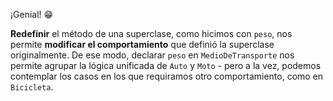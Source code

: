 ¡Genial! :grin: 

**Redefinir** el método de una superclase, como hicimos con `peso`, nos permite **modificar el comportamiento** que definió la superclase originalmente. De ese modo, declarar `peso` en `MedioDeTransporte` nos permite agrupar la lógica unificada de `Auto` y `Moto` - pero a la vez, podemos contemplar los casos en los que requiramos otro comportamiento, como en `Bicicleta`.